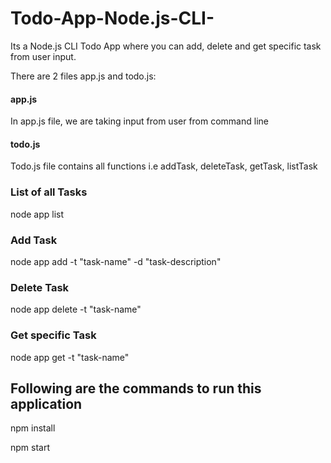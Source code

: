 # Todo-App-Node.js-CLI-

Its a Node.js CLI Todo App where you can add, delete and get specific task from user input.

There are 2 files app.js and todo.js:

#### app.js
In app.js file, we are taking input from user from command line
#### todo.js
Todo.js file contains all functions i.e addTask, deleteTask, getTask, listTask

### List of all Tasks
node app list

### Add Task
node app add -t "task-name" -d "task-description"

### Delete Task
node app delete -t "task-name"

### Get specific Task
node app get -t "task-name"

## Following are the commands to run this application

 npm install
 
 npm start

